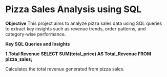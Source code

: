 # Pizza Sales Analysis using SQL

**Objective**
This project aims to analyze pizza sales data using SQL queries to extract key insights such as revenue trends, order patterns, and category-wise performance.

**Key SQL Queries and Insights**

**1.Total Revenue**
**SELECT SUM(total_price) AS Total_Revenue FROM pizza_sales;**

Calculates the total revenue generated from pizza sales.
